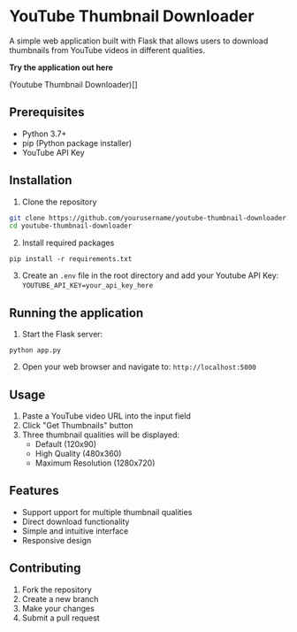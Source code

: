 # YouTube Thumbnail Downloader

A simple web application built with Flask that allows users to download thumbnails from YouTube videos in different qualities.

**Try the application out here**

(Youtube Thumbnail Downloader)[]


## Prerequisites
- Python 3.7+
- pip (Python package installer)
- YouTube API Key

## Installation

1. Clone the repository
```bash
git clone https://github.com/yourusername/youtube-thumbnail-downloader.git
cd youtube-thumbnail-downloader
```
2. Install required packages
```
pip install -r requirements.txt
```

3. Create an `.env` file in the root directory and add your Youtube API Key:
`YOUTUBE_API_KEY=your_api_key_here`

## Running the application

1. Start the Flask server: 
```
python app.py
```
2. Open your web browser and navigate to:
`http://localhost:5000`

## Usage

1. Paste a YouTube video URL into the input field
2. Click "Get Thumbnails" button
3. Three thumbnail qualities will be displayed:
    - Default (120x90)
    - High Quality (480x360)
    - Maximum Resolution (1280x720)
## Features
- Support upport for multiple thumbnail qualities
- Direct download functionality
- Simple and intuitive interface
- Responsive design


## Contributing

1. Fork the repository
2. Create a new branch
3. Make your changes
4. Submit a pull request
